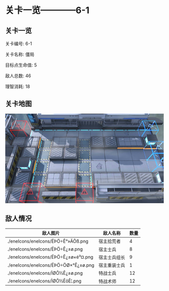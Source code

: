 # 关卡一览————6-1


## 关卡一览

关卡编号: 6-1

关卡名称: 僵局

目标点生命值: 5

敌人总数: 46

理智消耗: 18


## 关卡地图
![6-1](./oprMap/6-1.png)

## 敌人情况

| 敌人图片 | 敌人名称 | 数量  |
|---------|-----|-----|
| ./eneIcons/eneIcons/ËÞÖ÷Ê°»ÄÕß.png| 宿主拾荒者  |   4  |
| ./eneIcons/eneIcons/ËÞÖ÷Ê¿±ø.png| 宿主士兵  |   8  |
| ./eneIcons/eneIcons/ËÞÖ÷Ê¿±ø×é³¤.png| 宿主士兵组长  |   9  |
| ./eneIcons/eneIcons/ËÞÖ÷ÖØ×°Ê¿±ø.png| 宿主重装士兵  |   1  |
| ./eneIcons/eneIcons/ÌØÕ½Ê¿±ø.png| 特战士兵  |   12  |
| ./eneIcons/eneIcons/ÌØÕ½ÊõÊ¦.png| 特战术师  |   12  |
